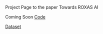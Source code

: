 Project Page to the paper Towards ROXAS AI

Coming Soon
[Code](https://github.com/marckatzenmaier/TowardsRoxasAI)

[Dataset]()
